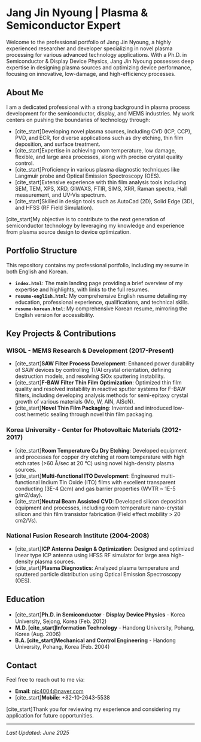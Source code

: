 # Jang Jin Nyoung | Plasma & Semiconductor Expert

Welcome to the professional portfolio of Jang Jin Nyoung, a highly experienced researcher and developer specializing in novel plasma processing for various advanced technology applications. With a Ph.D. in Semiconductor & Display Device Physics, Jang Jin Nyoung possesses deep expertise in designing plasma sources and optimizing device performance, focusing on innovative, low-damage, and high-efficiency processes.

## About Me

I am a dedicated professional with a strong background in plasma process development for the semiconductor, display, and MEMS industries. My work centers on pushing the boundaries of technology through:
* [cite_start]Developing novel plasma sources, including CVD (ICP, CCP), PVD, and ECR, for diverse applications such as dry etching, thin film deposition, and surface treatment.
* [cite_start]Expertise in achieving room temperature, low damage, flexible, and large area processes, along with precise crystal quality control.
* [cite_start]Proficiency in various plasma diagnostic techniques like Langmuir probe and Optical Emission Spectroscopy (OES).
* [cite_start]Extensive experience with thin film analysis tools including SEM, TEM, XPS, XRD, GIWAXS, FTIR, SIMS, XRR, Raman spectra, Hall measurement, and UV-Vis spectrum.
* [cite_start]Skilled in design tools such as AutoCad (2D), Solid Edge (3D), and HFSS (RF Field Simulation).

[cite_start]My objective is to contribute to the next generation of semiconductor technology by leveraging my knowledge and experience from plasma source design to device optimization.

## Portfolio Structure

This repository contains my professional portfolio, including my resume in both English and Korean.

* **`index.html`**: The main landing page providing a brief overview of my expertise and highlights, with links to the full resumes.
* **`resume-english.html`**: My comprehensive English resume detailing my education, professional experience, qualifications, and technical skills.
* **`resume-korean.html`**: My comprehensive Korean resume, mirroring the English version for accessibility.

## Key Projects & Contributions

### WISOL - MEMS Research & Development (2017-Present)
* [cite_start]**SAW Filter Process Development**: Enhanced power durability of SAW devices by controlling Ti/Al crystal orientation, defining destruction models, and resolving SiOx sputtering instability.
* [cite_start]**F-BAW Filter Thin Film Optimization**: Optimized thin film quality and resolved instability in reactive sputter systems for F-BAW filters, including developing analysis methods for semi-epitaxy crystal growth of various materials (Mo, W, AlN, AlScN).
* [cite_start]**Novel Thin Film Packaging**: Invented and introduced low-cost hermetic sealing through novel thin film packaging.

### Korea University - Center for Photovoltaic Materials (2012-2017)
* [cite_start]**Room Temperature Cu Dry Etching**: Developed equipment and processes for copper dry etching at room temperature with high etch rates (>60 Å/sec at 20 ℃) using novel high-density plasma sources.
* [cite_start]**Multi-functional ITO Development**: Engineered multi-functional Indium Tin Oxide (ITO) films with excellent transparent conducting (3E-4 Ωcm) and gas barrier properties (WVTR ~ 1E-5 g/m2/day).
* [cite_start]**Neutral Beam Assisted CVD**: Developed silicon deposition equipment and processes, including room temperature nano-crystal silicon and thin film transistor fabrication (Field effect mobility > 20 cm2/Vs).

### National Fusion Research Institute (2004-2008)
* [cite_start]**ICP Antenna Design & Optimization**: Designed and optimized linear type ICP antenna using HFSS RF simulator for large area high-density plasma sources.
* [cite_start]**Plasma Diagnostics**: Analyzed plasma temperature and sputtered particle distribution using Optical Emission Spectroscopy (OES).

## Education

* [cite_start]**Ph.D. in SemiconductorᆞDisplay Device Physics** - Korea University, Sejong, Korea (Feb. 2012) 
* **M.D. [cite_start]Information Technology** - Handong University, Pohang, Korea (Aug. 2006) 
* **B.A. [cite_start]Mechanical and Control Engineering** - Handong University, Pohang, Korea (Feb. 2004) 

## Contact

Feel free to reach out to me via:
* **Email**: nic4004@naver.com 
* [cite_start]**Mobile**: +82-10-2643-5538 

[cite_start]Thank you for reviewing my experience and considering my application for future opportunities.

---
_Last Updated: June 2025_
